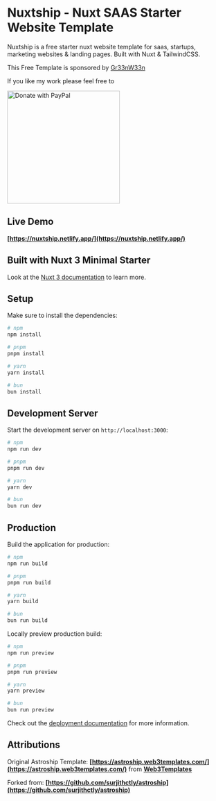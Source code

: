 # Nuxtship - Nuxt SAAS Starter Website Template

Nuxtship is a free starter nuxt website template for saas, startups, marketing websites & landing pages. Built with Nuxt & TailwindCSS.

This Free Template is sponsored by [Gr33nW33n](https://github.com/Gr33nW33n)

If you like my work please feel free to

<a href="https://www.paypal.com/paypalme/jakobaichmayr" target="_blank">
  <img src="https://raw.githubusercontent.com/stefan-niedermann/paypal-donate-button/master/paypal-donate-button.png" alt="Donate with PayPal" width="260" />
</a>

## Live Demo

**[https://nuxtship.netlify.app/](https://nuxtship.netlify.app/)**

## Built with Nuxt 3 Minimal Starter

Look at the [Nuxt 3 documentation](https://nuxt.com/docs/getting-started/introduction) to learn more.

## Setup

Make sure to install the dependencies:

```bash
# npm
npm install

# pnpm
pnpm install

# yarn
yarn install

# bun
bun install
```

## Development Server

Start the development server on `http://localhost:3000`:

```bash
# npm
npm run dev

# pnpm
pnpm run dev

# yarn
yarn dev

# bun
bun run dev
```

## Production

Build the application for production:

```bash
# npm
npm run build

# pnpm
pnpm run build

# yarn
yarn build

# bun
bun run build
```

Locally preview production build:

```bash
# npm
npm run preview

# pnpm
pnpm run preview

# yarn
yarn preview

# bun
bun run preview
```

Check out the [deployment documentation](https://nuxt.com/docs/getting-started/deployment) for more information.

## Attributions

Original Astroship Template: **[https://astroship.web3templates.com/](https://astroship.web3templates.com/)** from **[Web3Templates](https://web3templates.com/)**

Forked from: **[https://github.com/surjithctly/astroship](https://github.com/surjithctly/astroship)**
